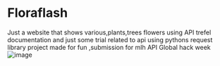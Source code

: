 # Floraflash
Just a website that shows various,plants,trees flowers using API trefel documentation and just some trial related to api using pythons request library
project made for fun ,submission for mlh API Global hack week
![image](https://github.com/akankshabhagat/Floraflash/assets/72538635/42ae5cf4-be09-48dd-b646-38bcdfb6df6c)

